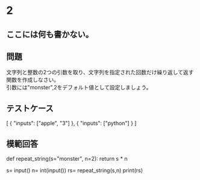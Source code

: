 # 2
ここには何も書かない。
---
## 問題

文字列と整数の2つの引数を取り、文字列を指定された回数だけ繰り返して返す関数を作成しなさい。<br>
引数には"monster",2をデフォルト値として設定しましょう。

## テストケース

[
	{
		"inputs": ["apple", "3"]
	},
	{
		"inputs": ["python"]
	}
]


## 模範回答
def repeat_string(s="monster", n=2):
    return s * n

s= input()
n= int(input())
rs= repeat_string(s,n)
print(rs)